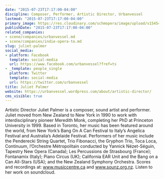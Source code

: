 ```yaml
---
date: "2015-07-23T17:17:00-04:00"
discipline: Composer, Performer, Artistic Director, Urbanvessel
lastmod: "2015-07-23T17:17:00-04:00"
primary_image: https://res.cloudinary.com/schmopera/image/upload/v1545409169/media/webhook-uploads/1437686096908/juliet-head-shotSquare.jpg.jpg
publishDate: "2015-07-23T17:17:00-04:00"
related_companies:
- scene/companies/urbanvessel.md
- scene/companies/indie-opera-to.md
slug: juliet-palmer
social_media:
- platform: Facebook
  template: social-media
  url: https://www.facebook.com/urbanvessel?fref=ts
- _template: people_single
  platform: Twitter
  template: social-media
  url: https://twitter.com/urbanvessel
title: Juliet Palmer
website: https://urbanvessel.wordpress.com/about/artistic-director/
cms_visible: true
---
```


Artistic Director Juliet Palmer is a composer, sound artist and performer. Juliet moved from New Zealand to New York in 1990 to work with interdisciplinary pioneer Meredith Monk, completing her PhD at Princeton University in 1999. Based in Toronto, her music has been featured around the world, from New York’s Bang On A Can Festival to Italy’s Angelica Festival and Australia’s Adelaide Festival. Performers of her music include the Penderecki String Quartet, Trio Fibonacci, the Gryphon Trio, Toca Loca, Continuum, l’Orchestre Métropolitain conducted by Yannick Nézet-Séguin, Tapestry New Opera (Canada); Les Percussions de Strasbourg (France); Fontanamix (Italy); Piano Circus (UK); California EAR Unit and the Bang on a Can All-Stars (USA); and the New Zealand Symphony Orchestra. Scores and recordings at: www.musiccentre.ca and www.sounz.org.nz. Listen to her work on soundcloud.
